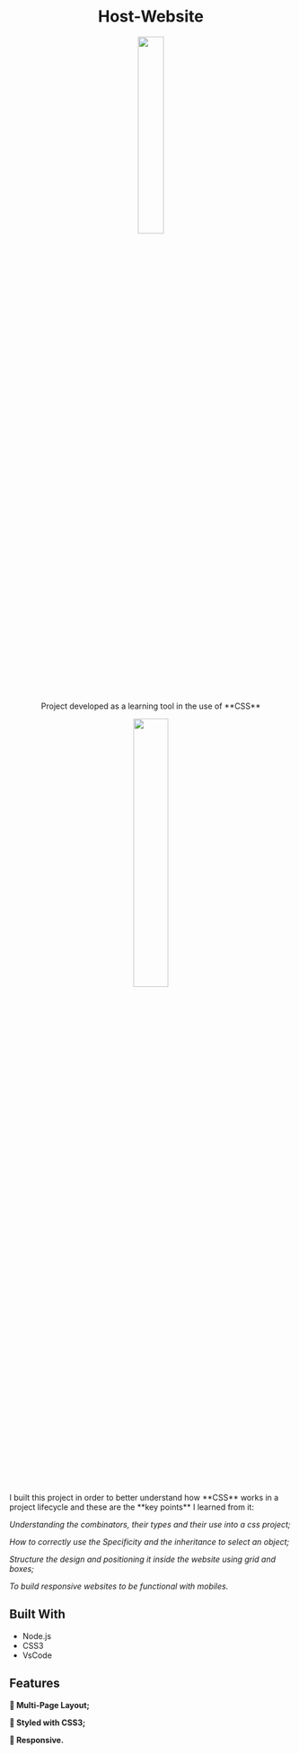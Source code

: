 <h1 align="center">Host-Website</h1>
  
 <p align="center"> <img src=https://user-images.githubusercontent.com/102605061/164025140-1f6ea9a3-95c0-4f6d-87a1-cd136a3a1af1.jpg width="30%" height="30%"></p>
 
  <p align="center">Project developed as a learning tool in the use of **CSS**</p>
  
  <p align="center"><img src=https://user-images.githubusercontent.com/102605061/164043853-ecaa84fe-2364-4b28-a9e3-dfb4b4d8aa1e.gif width="35%" height="35%"> </p>
  
  <p>I built this project in order to better understand how **CSS** works in a project lifecycle and these are the **key points** I learned from it:</p>
  
_Understanding the combinators, their types and their use into a css project;_

_How to correctly use the Specificity and the inheritance to select an object;_

_Structure the design and positioning it inside the website using grid and boxes;_

_To build responsive websites to be functional with mobiles._

<h2>Built With</h2>
  
  * Node.js
  * CSS3
  * VsCode
  
 <h2>Features</h2>
   
  
  **:open_file_folder: Multi-Page Layout;**
  
  **:art: Styled with CSS3;**
  
  **:iphone: Responsive.**
  
   
